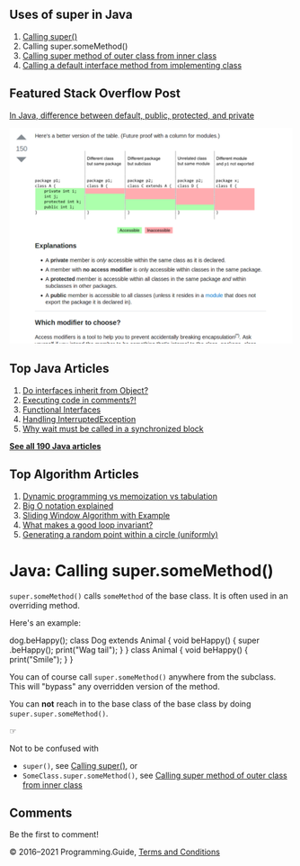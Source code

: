<span class="underline"></span>

<span class="underline"></span>

## Uses of super in Java

1.  [Calling super()](super-call.html)
2.  Calling super.someMethod()
3.  [Calling super method of outer class from inner class](calling-super-method-of-outer-class-from-inner-class.html)
4.  [Calling a default interface method from implementing class](calling-default-interface-method-implementation-from-implementing-class.html)

## Featured Stack Overflow Post

[In Java, difference between default, public, protected, and private](https://stackoverflow.com/a/33627846/276052)

[<img src="../images/so-featured-33627846.png" alt="StackOverflow screenshot thumbnail" class="screenshot" />](https://stackoverflow.com/a/33627846/276052)

<span class="underline"></span>

## Top Java Articles

1.  [Do interfaces inherit from Object?](do-interfaces-inherit-from-object.html)
2.  [Executing code in comments?!](executing-code-in-comments.html)
3.  [Functional Interfaces](functional-interfaces.html)
4.  [Handling InterruptedException](handling-interrupted-exceptions.html)
5.  [Why wait must be called in a synchronized block](why-wait-must-be-in-synchronized.html)

[**See all 190 Java articles**](index.html)

## Top Algorithm Articles

1.  [Dynamic programming vs memoization vs tabulation](../dynamic-programming-vs-memoization-vs-tabulation.html)
2.  [Big O notation explained](../big-o-notation-explained.html)
3.  [Sliding Window Algorithm with Example](../sliding-window-example.html)
4.  [What makes a good loop invariant?](../what-makes-a-good-loop-invariant.html)
5.  [Generating a random point within a circle (uniformly)](../random-point-within-circle.html)

# Java: Calling super.someMethod()

`super.someMethod()` calls `someMethod` of the base class. It is often used in an overriding method.

Here's an example:

dog.beHappy(); class Dog extends Animal { void beHappy() { super .beHappy(); print("Wag tail"); } } class Animal { void beHappy() { print("Smile"); } }

You can of course call `super.someMethod()` anywhere from the subclass. This will "bypass" any overridden version of the method.

You can **not** reach in to the base class of the base class by doing `super.super.someMethod()`.

☞

Not to be confused with

- `super()`, see [Calling super()](super-call.html), or
- `SomeClass.super.someMethod()`, see [Calling super method of outer class from inner class](calling-super-method-of-outer-class-from-inner-class.html)

## Comments

Be the first to comment!

© 2016–2021 Programming.Guide, [Terms and Conditions](../terms-and-conditions.html)
